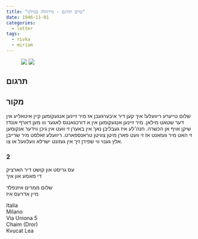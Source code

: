 ```yaml
---
title: "טרם תורגם - מירהלה במילנו"
date: 1946-11-01
categories:
  - letter
tags:
  - rivka
  - miriam
---
```


<figure class="half">
    <a  href="/pupko-papers/assets/images/1946-11-01-miriam-milano-1.jpg">
    <img src="/pupko-papers/assets/images/1946-11-01-miriam-milano-1.jpg"></a>
    <a  href="/pupko-papers/assets/images/1946-11-01-miriam-milano-2.jpg">
    <img src="/pupko-papers/assets/images/1946-11-01-miriam-milano-2.jpg"></a>
</figure>

## תרגום

## מקור

שלום טייערע ריוועלע! איך קען דיר איבערגעבן אז מיר זיינען אנגעקומען קיין איטאליע אין דער שטאט מילאן. מיר זיינען אנגעקומען אין א דורכגאנגס לאגער ווו מען דארף אונדז שיקן אויף אן הכשרה. חנה'לע איז געבליבן נאך אין באערן זי וועט אין גיכן ווידער אנקומען זי האט מיר געזאנט אז זי וועט פארן מיטן צוויטן טראנספארט. ריוועלע זאלסט מיר שרייבן אלץ גענוי ווי שפירן זיך אין געזונט ישרלא וועלוועל או צו.


### 2

עס גריסט און קושט דיר הארציק  
די מאמע און איך  
  
שלום ממרים איזנפלד  
מיין אדרעס איז  
  
Italia  
Milano  
Via Uniona 5  
Chaim (Dror)  
Kvucat Lea  
